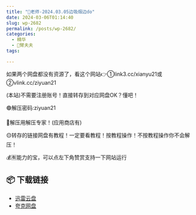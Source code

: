 ```yaml
---
title: "🌸老师-2024.03.05边吸烟边do"
date: 2024-03-06T01:14:40
slug: wp-2682
permalink: /posts/wp-2682/
categories:
  - 精华
  - 🌸臂夫夫
tags:

---
```


如果两个网盘都没有资源了，看这个网站👉①link3.cc/xianyu21或②vlink.cc/ziyuan21

(本站)不需要注册账号！直接转存到对应网盘OK？懂吧！

🟢解压密码:ziyuan21

🔵解压用解压专家！(应用商店有)

🟡转存的链接网盘有教程！一定要看教程！按教程操作！不按教程操作你不会解压！

💰🈶能力的宝，可以点左下角赞赏支持一下网站运行

## 📦 下载链接
- [迅雷云盘](https://blziyuan21.com/pay-download/2682?key=a3fb803d18&down_id=0)
- [夸克网盘](https://blziyuan21.com/pay-download/2682?key=a3fb803d18&down_id=1)

